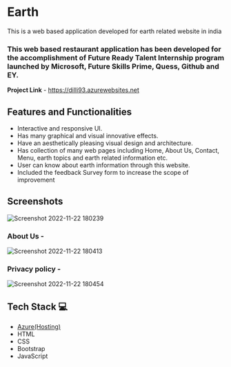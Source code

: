 # Earth

This is a web based application developed for earth related website in india

### This web based restaurant application has been developed for the accomplishment of Future Ready Talent Internship program launched by Microsoft, Future Skills Prime, Quess, Github and EY.


**Project Link** - https://dilli93.azurewebsites.net


## Features and Functionalities 

- Interactive and responsive UI.
- Has many graphical and visual innovative effects.
- Have an aesthetically pleasing visual design and architecture.
- Has collection of many web pages including Home, About Us, Contact, Menu, earth topics and earth related information etc.
- User can know about earth information through this website.
- Included the feedback Survey form to increase the scope of improvement 

## Screenshots


![Screenshot 2022-11-22 180239](https://user-images.githubusercontent.com/112606781/203315511-140f0676-c568-4406-bba8-44ba07392314.png)

### About Us -



![Screenshot 2022-11-22 180413](https://user-images.githubusercontent.com/112606781/203315572-e9e17268-b3b1-455b-b48b-fcd787c12408.png)


### Privacy policy -




![Screenshot 2022-11-22 180454](https://user-images.githubusercontent.com/112606781/203315640-4f257f18-0619-4a02-8fdf-dc1ff0b4cc7e.png)


## Tech Stack 💻

- [Azure(Hosting)](https://azure.microsoft.com/en-in/features/azure-portal/)
- HTML
- CSS
- Bootstrap
- JavaScript

